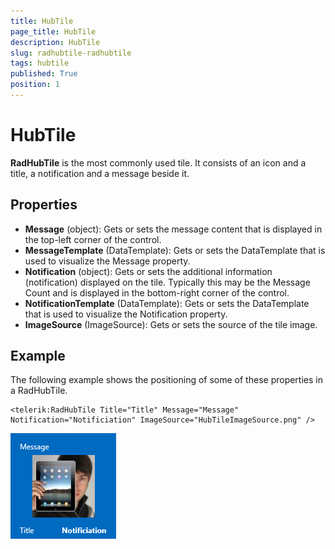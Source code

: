```yaml
---
title: HubTile
page_title: HubTile
description: HubTile
slug: radhubtile-radhubtile
tags: hubtile
published: True
position: 1
---
```


# HubTile

**RadHubTile** is the most commonly used tile. It consists of an icon and a title, a notification and a message beside it.

## Properties

* **Message** (object): Gets or sets the message content that is displayed in the top-left corner of the control.
* **MessageTemplate** (DataTemplate): Gets or sets the DataTemplate that is used to visualize the Message property.
* **Notification** (object): Gets or sets the additional information (notification) displayed on the tile. Typically this may be the Message Count and is displayed in the bottom-right corner of the control.
* **NotificationTemplate** (DataTemplate): Gets or sets the DataTemplate that is used to visualize the Notification property.
* **ImageSource** (ImageSource): Gets or sets the source of the tile image.

## Example

The following example shows the positioning of some of these properties in a RadHubTile.

	<telerik:RadHubTile Title="Title" Message="Message" Notification="Notificiation" ImageSource="HubTileImageSource.png" />

![Rad Hub Tile-Hub Tile Example](images/RadHubTile-HubTileExample.png)